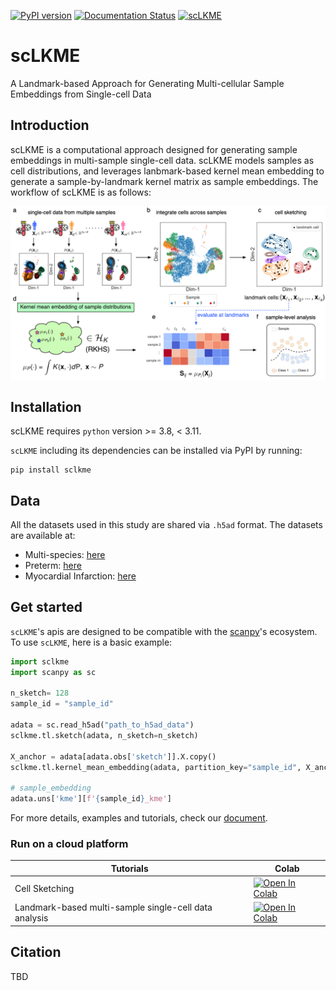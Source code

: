 [![PyPI version](https://badge.fury.io/py/sclkme.svg)](https://badge.fury.io/py/sclkme)
[![Documentation Status](https://readthedocs.org/projects/sclkme/badge/?version=latest)](https://sclkme.readthedocs.io/en/latest/?badge=latest)
[![scLKME](https://github.com/CompCy-lab/scLKME/actions/workflows/ci.yml/badge.svg)](https://github.com/CompCy-lab/scLKME/actions/workflows/ci.yml)


# scLKME
A Landmark-based Approach for Generating Multi-cellular Sample Embeddings from Single-cell Data

## Introduction

scLKME is a computational approach designed for generating sample embeddings in multi-sample single-cell data. scLKME models samples as cell distributions, and leverages lanbmark-based kernel mean embedding to generate a sample-by-landmark kernel matrix as sample embeddings. The workflow of scLKME is as follows:

<p align="center">
<img align="middle" src="https://raw.githubusercontent.com/CompCy-lab/scLKME/main/docs/_static/img/scLKME_workflow.png" alt="scLKME workflow figure" width="600px" />
</p>



## Installation

scLKME requires `python` version >= 3.8, < 3.11.

 `scLKME` including its dependencies can be installed via PyPI by running:

```shell
pip install sclkme
```

## Data

All the datasets used in this study are shared via `.h5ad` format. The datasets are available at:

- Multi-species: [here](https://drive.google.com/file/d/1dAWzdNHo7pyt7y-xr7M-pGkVsTGF8aEQ/view?usp=drive_link)
- Preterm: [here](https://drive.google.com/file/d/1vRKvU2kHQ464XnA9uRO-mRHH3UuNgGi3/view?usp=drive_link)
- Myocardial Infarction: [here](https://drive.google.com/file/d/1Hf6sXg40D4fgz9cb9P0kDXimM8YOdE3m/view?usp=drive_link)


## Get started

`scLKME`'s apis are designed to be compatible with the [scanpy](https://github.com/scverse/scanpy)'s ecosystem. To use `scLKME`, here is a basic example: 

```python
import sclkme
import scanpy as sc

n_sketch= 128
sample_id = "sample_id"

adata = sc.read_h5ad("path_to_h5ad_data")
sclkme.tl.sketch(adata, n_sketch=n_sketch)

X_anchor = adata[adata.obs['sketch']].X.copy()
sclkme.tl.kernel_mean_embedding(adata, partition_key="sample_id", X_anchor=X_anchor)

# sample_embedding
adata.uns['kme'][f'{sample_id}_kme']
```

For more details, examples and tutorials, check our [document](http://sclkme.readthedocs.io/).



### Run on a cloud platform

| Tutorials                                             | Colab                                                        |
| ----------------------------------------------------- | ------------------------------------------------------------ |
| Cell Sketching                                        | <a target="_blank" href="https://colab.research.google.com/github/CompCy-lab/scLKME/blob/main/docs/notebooks/tutorials/tutorial_cell_sketching.ipynb"> <img src="https://colab.research.google.com/assets/colab-badge.svg" alt="Open In Colab"/> </a> |
| Landmark-based multi-sample single-cell data analysis | <a target="_blank" href="https://colab.research.google.com/github/CompCy-lab/scLKME/blob/main/notebooks/preterm_analysis/kme_analysis.ipynb">  <img src="https://colab.research.google.com/assets/colab-badge.svg" alt="Open In Colab"/></a> |                                                             |



## Citation

TBD
